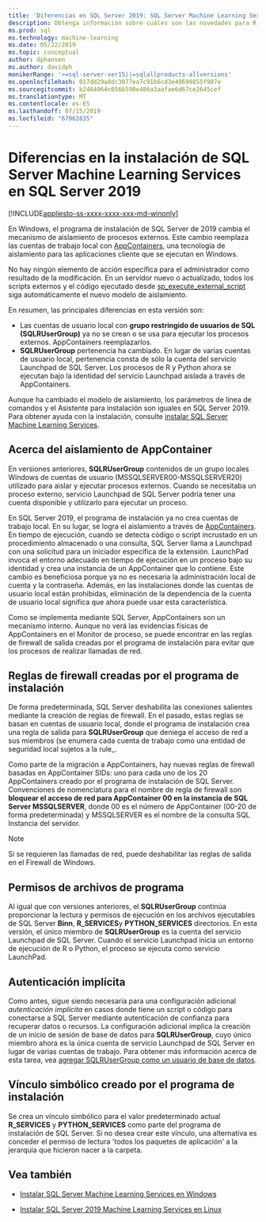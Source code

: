 ```yaml
---
title: 'Diferencias en SQL Server 2019: SQL Server Machine Learning Services'
description: Obtenga información sobre cuáles son las novedades para R y Python de SQL Server machine learning las extensiones en la versión preliminar de SQL Server 2019.
ms.prod: sql
ms.technology: machine-learning
ms.date: 05/22/2019
ms.topic: conceptual
author: dphansen
ms.author: davidph
monikerRange: '>=sql-server-ver15||=sqlallproducts-allversions'
ms.openlocfilehash: 017dd29a8dc3077ea7c91b6cd3e49699855f987e
ms.sourcegitcommit: b2464064c0566590e486a3aafae6d67ce2645cef
ms.translationtype: MT
ms.contentlocale: es-ES
ms.lasthandoff: 07/15/2019
ms.locfileid: "67962835"
---
```

# <a name="differences-in-sql-server-machine-learning-services-installation-in-sql-server-2019"></a>Diferencias en la instalación de SQL Server Machine Learning Services en SQL Server 2019  
[!INCLUDE[appliesto-ss-xxxx-xxxx-xxx-md-winonly](../../includes/appliesto-ss-xxxx-xxxx-xxx-md-winonly.md)]

En Windows, el programa de instalación de SQL Server de 2019 cambia el mecanismo de aislamiento de procesos externos. Este cambio reemplaza las cuentas de trabajo local con [AppContainers](https://docs.microsoft.com/windows/desktop/secauthz/appcontainer-isolation), una tecnología de aislamiento para las aplicaciones cliente que se ejecutan en Windows. 

No hay ningún elemento de acción específica para el administrador como resultado de la modificación. En un servidor nuevo o actualizado, todos los scripts externos y el código ejecutado desde [sp_execute_external_script](../../relational-databases/system-stored-procedures/sp-execute-external-script-transact-sql.md) siga automáticamente el nuevo modelo de aislamiento. 

En resumen, las principales diferencias en esta versión son:

+ Las cuentas de usuario local con **grupo restringido de usuarios de SQL (SQLRUserGroup)** ya no se crean o se usa para ejecutar los procesos externos. AppContainers reemplazarlos.
+ **SQLRUserGroup** pertenencia ha cambiado. En lugar de varias cuentas de usuario local, pertenencia consta de sólo la cuenta del servicio Launchpad de SQL Server. Los procesos de R y Python ahora se ejecutan bajo la identidad del servicio Launchpad aislada a través de AppContainers.

Aunque ha cambiado el modelo de aislamiento, los parámetros de línea de comandos y el Asistente para instalación son iguales en SQL Server 2019. Para obtener ayuda con la instalación, consulte [instalar SQL Server Machine Learning Services](sql-machine-learning-services-windows-install.md).

## <a name="about-appcontainer-isolation"></a>Acerca del aislamiento de AppContainer

En versiones anteriores, **SQLRUserGroup** contenidos de un grupo locales Windows de cuentas de usuario (MSSQLSERVER00-MSSQLSERVER20) utilizado para aislar y ejecutar procesos externos. Cuando se necesitaba un proceso externo, servicio Launchpad de SQL Server podría tener una cuenta disponible y utilizarlo para ejecutar un proceso. 

En SQL Server 2019, el programa de instalación ya no crea cuentas de trabajo local. En su lugar, se logra el aislamiento a través de [AppContainers](https://docs.microsoft.com/windows/desktop/secauthz/appcontainer-isolation). En tiempo de ejecución, cuando se detecta código o script incrustado en un procedimiento almacenado o una consulta, SQL Server llama a Launchpad con una solicitud para un iniciador específica de la extensión. LaunchPad invoca el entorno adecuado en tiempo de ejecución en un proceso bajo su identidad y crea una instancia de un AppContainer que lo contiene. Este cambio es beneficiosa porque ya no es necesaria la administración local de cuenta y la contraseña. Además, en las instalaciones donde las cuentas de usuario local están prohibidas, eliminación de la dependencia de la cuenta de usuario local significa que ahora puede usar esta característica.

Como se implementa mediante SQL Server, AppContainers son un mecanismo interno. Aunque no verá las evidencias físicas de AppContainers en el Monitor de proceso, se puede encontrar en las reglas de firewall de salida creadas por el programa de instalación para evitar que los procesos de realizar llamadas de red.

## <a name="firewall-rules-created-by-setup"></a>Reglas de firewall creadas por el programa de instalación

De forma predeterminada, SQL Server deshabilita las conexiones salientes mediante la creación de reglas de firewall. En el pasado, estas reglas se basan en cuentas de usuario local, donde el programa de instalación crea una regla de salida para **SQLRUserGroup** que deniega el acceso de red a sus miembros (se enumera cada cuenta de trabajo como una entidad de seguridad local sujetos a la rule_. 

Como parte de la migración a AppContainers, hay nuevas reglas de firewall basadas en AppContainer SIDs: uno para cada uno de los 20 AppContainers creado por el programa de instalación de SQL Server. Convenciones de nomenclatura para el nombre de regla de firewall son **bloquear el acceso de red para AppContainer 00 en la instancia de SQL Server MSSQLSERVER**, donde 00 es el número de AppContainer (00-20 de forma predeterminada) y MSSQLSERVER es el nombre de la consulta SQL Instancia del servidor. 

> [!Note]
> Si se requieren las llamadas de red, puede deshabilitar las reglas de salida en el Firewall de Windows.

## <a name="program-file-permissions"></a>Permisos de archivos de programa

Al igual que con versiones anteriores, el **SQLRUserGroup** continúa proporcionar la lectura y permisos de ejecución en los archivos ejecutables de SQL Server **Binn**, **R_SERVICES**y  **PYTHON_SERVICES** directorios. En esta versión, el único miembro de **SQLRUserGroup** es la cuenta del servicio Launchpad de SQL Server.  Cuando el servicio Launchpad inicia un entorno de ejecución de R o Python, el proceso se ejecuta como servicio LaunchPad.

## <a name="implied-authentication"></a>Autenticación implícita

Como antes, sigue siendo necesaria para una configuración adicional *autenticación implícita* en casos donde tiene un script o código para conectarse a SQL Server mediante autenticación de confianza para recuperar datos o recursos. La configuración adicional implica la creación de un inicio de sesión de base de datos para **SQLRUserGroup**, cuyo único miembro ahora es la única cuenta de servicio Launchpad de SQL Server en lugar de varias cuentas de trabajo. Para obtener más información acerca de esta tarea, vea [agregar SQLRUserGroup como un usuario de base de datos](../security/create-a-login-for-sqlrusergroup.md).


## <a name="symbolic-link-created-by-setup"></a>Vínculo simbólico creado por el programa de instalación

Se crea un vínculo simbólico para el valor predeterminado actual **R_SERVICES** y **PYTHON_SERVICES** como parte del programa de instalación de SQL Server. Si no desea crear este vínculo, una alternativa es conceder el permiso de lectura 'todos los paquetes de aplicación' a la jerarquía que hicieron nacer a la carpeta.


## <a name="see-also"></a>Vea también

+ [Instalar SQL Server Machine Learning Services en Windows](sql-machine-learning-services-windows-install.md)

+ [Instalar SQL Server 2019 Machine Learning Services en Linux](../../linux/sql-server-linux-setup-machine-learning.md)
